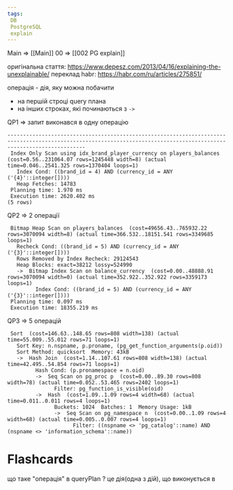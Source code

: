 ```yaml
---
tags:
 DB
 PostgreSQL
 explain
---
```


Main => [[Main]]
00 => [[002 PG explain]]


оригінальна стаття:  https://www.depesz.com/2013/04/16/explaining-the-unexplainable/
переклад habr: https://habr.com/ru/articles/275851/


операція - дія, яку можна побачити
- на першій строці query плана
- на інших строках, які починаються з `->`


QP1 => запит виконався в одну операцію

```                                                                  
---------------------------------------------------------------------------------------------------------------------------------------------------------------------
 Index Only Scan using idx_brand_player_currency on players_balances  (cost=0.56..231064.07 rows=1245448 width=8) (actual time=0.046..2541.325 rows=1370404 loops=1)
   Index Cond: ((brand_id = 4) AND (currency_id = ANY ('{4}'::integer[])))
   Heap Fetches: 14783
 Planning time: 1.970 ms
 Execution time: 2620.402 ms
(5 rows)
```

QP2 => 2 операції
```
 Bitmap Heap Scan on players_balances  (cost=49656.43..765932.22 rows=3070094 width=8) (actual time=366.532..18151.541 rows=3349685 loops=1)
   Recheck Cond: ((brand_id = 5) AND (currency_id = ANY ('{3}'::integer[])))
   Rows Removed by Index Recheck: 29124543
   Heap Blocks: exact=38212 lossy=524990
   ->  Bitmap Index Scan on balance_currency  (cost=0.00..48888.91 rows=3070094 width=0) (actual time=352.922..352.922 rows=3359173 loops=1)
         Index Cond: ((brand_id = 5) AND (currency_id = ANY ('{3}'::integer[])))
 Planning time: 0.097 ms
 Execution time: 18355.219 ms
```


QP3 => 5 операцій
```
 Sort  (cost=146.63..148.65 rows=808 width=138) (actual time=55.009..55.012 rows=71 loops=1)
   Sort Key: n.nspname, p.proname, (pg_get_function_arguments(p.oid))
   Sort Method: quicksort  Memory: 43kB
   ->  Hash Join  (cost=1.14..107.61 rows=808 width=138) (actual time=42.495..54.854 rows=71 loops=1)
         Hash Cond: (p.pronamespace = n.oid)
         ->  Seq Scan on pg_proc p  (cost=0.00..89.30 rows=808 width=78) (actual time=0.052..53.465 rows=2402 loops=1)
               Filter: pg_function_is_visible(oid)
         ->  Hash  (cost=1.09..1.09 rows=4 width=68) (actual time=0.011..0.011 rows=4 loops=1)
               Buckets: 1024  Batches: 1  Memory Usage: 1kB
               ->  Seq Scan on pg_namespace n  (cost=0.00..1.09 rows=4 width=68) (actual time=0.005..0.007 rows=4 loops=1)
                     Filter: ((nspname <> 'pg_catalog'::name) AND (nspname <> 'information_schema'::name))
```



# Flashcards

що таке "операція" в queryPlan
?
це дія(одна з дій), що виконується в 